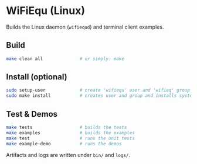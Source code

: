 # WiFiEqu (Linux)

Builds the Linux daemon (`wifiequd`) and terminal client examples.

## Build
```sh
make clean all              # or simply: make
```

## Install (optional)
```sh
sudo setup-user             # create 'wifiequ' user and 'wifieq' group
sudo make install           # creates user and group and installs systemd unit and binary
```

## Test & Demos
```sh
make tests                  # builds the tests
make examples               # builds the examples
make test                   # runs the unit tests
make example-demo           # runs the demos
```

Artifacts and logs are written under `bin/` and `logs/`.
